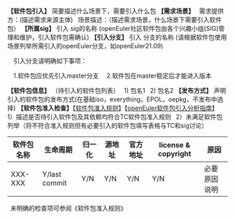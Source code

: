 **【软件包引入】** 简要描述什么场景下，需要引入什么包
**【需求场景】**
&ensp;需求提供方：(描述需求来源主体)
&ensp;场景描述：（描述需求场景，什么场景下需要引入软件包）
**【所属sig】** 引入 sig的名称 (openEuler社区软件包由各个兴趣小组(SIG)管理和维护，引入软件包需确认)
**【引入分支】** 引入 分支的名称 (请根据软件包使用场景列举所需引入的openEuler分支，如openEuler21.09)

&ensp;&ensp;引入分支请明确如下事项：

&ensp;&ensp;1.软件包应优先引入master分支
&ensp;&ensp;2.软件包在master稳定后才能进入版本

**【软件包信息】** （待引入的软件包列表）
&ensp;1) 包名1
&ensp;2) 包名2
**【发布方式】** 声明引入的软件包的发布方式(在基础iso，everything，EPOL，oepkg，不发布中选择)
**【软件包准入检查】**【[软件包准入规则](https://gitee.com/openeuler/community/blob/master/zh/technical-committee/governance/software-management.md#%E8%BD%AF%E4%BB%B6%E9%80%89%E5%9E%8B%E5%8F%8A%E5%BC%95%E5%85%A5%E5%89%8D%E6%A3%80%E6%9F%A5)】【[openEuler软件包引入分析指南](https://gitee.com/openeuler/website-v2/blob/master/web-ui/docs/zh/blog/gitee-cmd/openEuler%E7%A4%BE%E5%8C%BA%E8%BD%AF%E4%BB%B6%E5%8C%85%E5%BC%95%E5%85%A5%E5%88%86%E6%9E%90%E6%8C%87%E5%8D%97.md)】
&ensp;1）描述是否待引入软件包及其依赖均符合TC软件包准入规则
&ensp;2）未满足软件包列举（将不符合准入规则但有必要引入的软件包填写表格与TC和sig讨论）

| 软件包名称 | 生命周期      | 归一化 | 源地址 | 官方地址 | license & copyright | 原因         |
| ---------- | ------------- | ------ | ------ | -------- | ------------------- | ------------ |
| XXX-XXX    | Y/last commit | Y/N    | Y/N    | Y/N      | Y/N                 | 必要原因说明 |

&ensp;未明确的检查项可参阅《软件包准入规则》